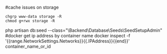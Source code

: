 #cache issues on storage
```
chgrp www-data storage -R   
chmod g+rwx storage -R
```
php artisan db:seed --class="\Backend\Database\Seeds\SeedSetupAdmin"
#docker get ip address by container name
docker inspect -f '{{range.NetworkSettings.Networks}}{{.IPAddress}}{{end}}' container_name_or_id  